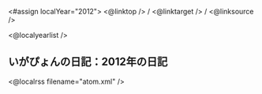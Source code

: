 <#assign localYear="2012">
<@linktop /> 
/ <@linktarget /> 
/ <@linksource /> 

<@localyearlist />

## いがぴょんの日記：2012年の日記

<@localrss filename="atom.xml" />
